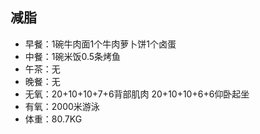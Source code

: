 ## 减脂 ##
* 早餐：1碗牛肉面1个牛肉萝卜饼1个卤蛋
* 中餐：1碗米饭0.5条烤鱼
* 午茶：无
* 晚餐：无
* 无氧：20+10+10+7+6背部肌肉 20+10+10+6+6仰卧起坐
* 有氧：2000米游泳
* 体重：80.7KG
